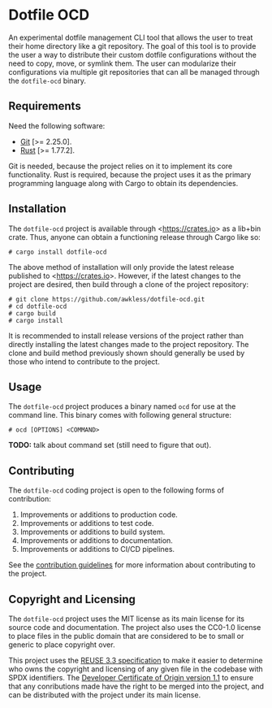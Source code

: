 <!--
SPDX-FileCopyrightText: 2024 Jason Pena <jasonpena@awkless.com>
SPDX-License-Identifier: MIT
-->

# Dotfile OCD

An experimental dotfile management CLI tool that allows the user to treat their
home directory like a git repository. The goal of this tool is to provide the
user a way to distribute their custom dotfile configurations without the need to
copy, move, or symlink them. The user can modularize their configurations via
multiple git repositories that can all be managed through the `dotfile-ocd`
binary.

## Requirements

Need the following software:

- [Git][git-scm] [>= 2.25.0].
- [Rust][rust-lang] [>= 1.77.2].

Git is needed, because the project relies on it to implement its core
functionality. Rust is required, because the project uses it as the primary
programming language along with Cargo to obtain its dependencies.

## Installation

The `dotfile-ocd` project is available through \<<https://crates.io>\> as a
lib+bin crate. Thus, anyone can obtain a functioning release through Cargo like
so:

```
# cargo install dotfile-ocd
```

The above method of installation will only provide the latest release published
to \<<https://crates.io>\>. However, if the latest changes to the project are
desired, then build through a clone of the project repository:

```
# git clone https://github.com/awkless/dotfile-ocd.git
# cd dotfile-ocd
# cargo build
# cargo install
```

It is recommended to install release versions of the project rather than
directly installing the latest changes made to the project repository. The clone
and build method previously shown should generally be used by those who intend
to contribute to the project.

## Usage

The `dotfile-ocd` project produces a binary named `ocd` for use at the command
line. This binary comes with following general structure:

```
# ocd [OPTIONS] <COMMAND>
```

__TODO:__ talk about command set (still need to figure that out).

## Contributing

The `dotfile-ocd` coding project is open to the following forms of contribution:

1. Improvements or additions to production code.
1. Improvements or additions to test code.
1. Improvements or additions to build system.
1. Improvements or additions to documentation.
1. Improvements or additions to CI/CD pipelines.

See the [contribution guidelines][contrib-guide] for more information about
contributing to the project.

## Copyright and Licensing

The `dotfile-ocd` project uses the MIT license as its main license for its
source code and documentation. The project also uses the CC0-1.0 license to
place files in the public domain that are considered to be to small or generic
to place copyright over.

This project uses the [REUSE 3.3 specification][reuse-3.3-spec] to make it
easier to determine who owns the copyright and licensing of any given file in
the codebase with SPDX identifiers. The [Developer Certificate of Origin version
1.1][linux-dco] to ensure that any conributions made have the right to be merged
into the project, and can be distributed with the project under its main
license.

[git-scm]: https://git-scm.com/downloads
[rust-lang]: https://www.rust-lang.org/learn/get-started
[reuse-3.3-spec]: https://reuse.software/spec-3.3/
[linux-dco]: https://developercertificate.org/
[contrib-guide]: CONTRIBUTING.md
